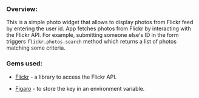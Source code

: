 ### Overview:

This is a simple photo widget that allows to display photos from Flickr feed by entering the user id. App fetches photos from Flickr by interacting with the Flickr API. For example, submitting someone else's ID in the form triggers `flickr.photos.search` method which returns a list of photos matching some criteria.

### Gems used:


- [Flickr](https://github.com/cyclotron3k/flickr) - a library to access the Flickr API.

- [Figaro](https://github.com/laserlemon/figaro) - to store the key in an environment variable.

